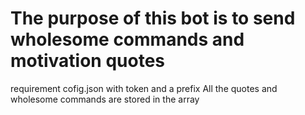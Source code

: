 # The purpose of this bot is to send wholesome commands and motivation quotes
requirement cofig.json with token and a prefix
All the quotes and wholesome commands are stored in the array